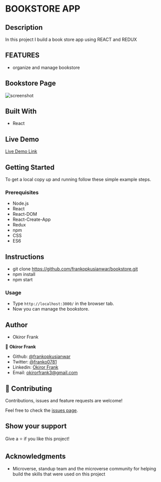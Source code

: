 # BOOKSTORE APP

## Description

In this project I build a book store app using REACT and REDUX

## FEATURES

- organize and manage bookstore

## Bookstore Page
![screenshot]()

## Built With

- React

## Live Demo

[Live Demo Link](https://bookstore-microv.herokuapp.com/)

## Getting Started

To get a local copy up and running follow these simple example steps.

### Prerequisites

- Node.js
- React
- React-DOM
- React-Create-App
- Redux
- npm
- CSS
- ES6

## Instructions

- git clone https://github.com/frankopkusianwar/bookstore.git
- npm install
- npm start

### Usage

- Type ```http://localhost:3000/``` in the browser tab.
- Now you can manage the bookstore.

## Author

- Okiror Frank

👤 **Okiror Frank**

- Github: [@frankopkusianwar](https://github.com/frankopkusianwar)
- Twitter: [@franko0781](https://twitter.com/franko0781)
- Linkedin: [Okiror Frank](https://linkedin.com/in/frank-okiror)
- Email: okirorfrank3@gmail.com

## 🤝 Contributing

Contributions, issues and feature requests are welcome!

Feel free to check the [issues page](issues/).

## Show your support

Give a ⭐️ if you like this project!

## Acknowledgments

- Microverse, standup team and the microverse community for helping build the skills that were used on this project
